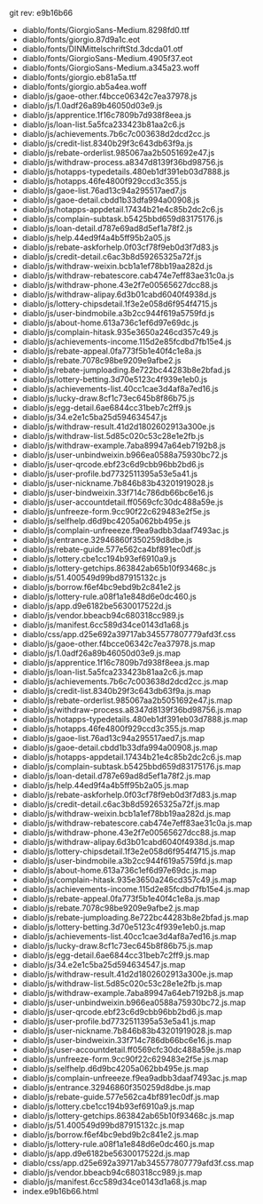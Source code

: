 git rev: e9b16b66

- diablo/fonts/GiorgioSans-Medium.8298fd0.ttf
- diablo/fonts/giorgio.87d9a1c.eot
- diablo/fonts/DINMittelschriftStd.3dcda01.otf
- diablo/fonts/GiorgioSans-Medium.4905f37.eot
- diablo/fonts/GiorgioSans-Medium.a345a23.woff
- diablo/fonts/giorgio.eb81a5a.ttf
- diablo/fonts/giorgio.ab5a4ea.woff
- diablo/js/gaoe-other.f4bcce06342c7ea37978.js
- diablo/js/1.0adf26a89b46050d03e9.js
- diablo/js/apprentice.1f16c7809b7d938f8eea.js
- diablo/js/loan-list.5a5fca233423b81aa2c6.js
- diablo/js/achievements.7b6c7c003638d2dcd2cc.js
- diablo/js/credit-list.8340b29f3c643db63f9a.js
- diablo/js/rebate-orderlist.985067aa2b5051692e47.js
- diablo/js/withdraw-process.a8347d8139f36bd98756.js
- diablo/js/hotapps-typedetails.480eb1df391eb03d7888.js
- diablo/js/hotapps.46fe4800f929ccd3c355.js
- diablo/js/gaoe-list.76ad13c94a295517aed7.js
- diablo/js/gaoe-detail.cbdd1b33dfa994a00908.js
- diablo/js/hotapps-appdetail.17434b21e4c85b2dc2c6.js
- diablo/js/complain-subtask.b5425bbd659d83175176.js
- diablo/js/loan-detail.d787e69ad8d5ef1a78f2.js
- diablo/js/help.44ed9f4a4b5ff95b2a05.js
- diablo/js/rebate-askforhelp.0f03cf78f9eb0d3f7d83.js
- diablo/js/credit-detail.c6ac3b8d59265325a72f.js
- diablo/js/withdraw-weixin.bcb1a1ef78bb19aa282d.js
- diablo/js/withdraw-rebatescore.cab474e7eff83ae31c0a.js
- diablo/js/withdraw-phone.43e2f7e00565627dcc88.js
- diablo/js/withdraw-alipay.6d3b01cabd6040f4938d.js
- diablo/js/lottery-chipsdetail.1f3e2e058d6f954f4715.js
- diablo/js/user-bindmobile.a3b2cc944f619a5759fd.js
- diablo/js/about-home.613a736c1ef6d97e69dc.js
- diablo/js/complain-hitask.935e3650a246cd357c49.js
- diablo/js/achievements-income.115d2e85fcdbd7fb15e4.js
- diablo/js/rebate-appeal.0fa773f5b1e40f4c1e8a.js
- diablo/js/rebate.7078c98be9209e9afbe2.js
- diablo/js/rebate-jumploading.8e722bc44283b8e2bfad.js
- diablo/js/lottery-betting.3d70e5123c4f939e1eb0.js
- diablo/js/achievements-list.40cc1cae3d4af8a7ed16.js
- diablo/js/lucky-draw.8cf1c73ec645b8f86b75.js
- diablo/js/egg-detail.6ae6844cc31beb7c2ff9.js
- diablo/js/34.e2e1c5ba25d594634547.js
- diablo/js/withdraw-result.41d2d1802602913a300e.js
- diablo/js/withdraw-list.5d85c020c53c28e1e2fb.js
- diablo/js/withdraw-example.7aba89947a64eb7192b8.js
- diablo/js/user-unbindweixin.b966ea0588a75930bc72.js
- diablo/js/user-qrcode.ebf23c6d9cbb96bb2bd6.js
- diablo/js/user-profile.bd7732511395a53e5a41.js
- diablo/js/user-nickname.7b846b83b43201919028.js
- diablo/js/user-bindweixin.33f714c786db66bc6e16.js
- diablo/js/user-accountdetail.ff0569cfc30dc488a59e.js
- diablo/js/unfreeze-form.9cc90f22c629483e2f5e.js
- diablo/js/selfhelp.d6d9bc4205a062bb495e.js
- diablo/js/complain-unfreeeze.f9ea9adbb3daaf7493ac.js
- diablo/js/entrance.32946860f350259d8dbe.js
- diablo/js/rebate-guide.577e562ca4bf891ec0df.js
- diablo/js/lottery.cbe1cc194b93ef6910a9.js
- diablo/js/lottery-getchips.863842ab65b10f93468c.js
- diablo/js/51.400549d99bd87915132c.js
- diablo/js/borrow.f6ef4bc9ebd9b2c841e2.js
- diablo/js/lottery-rule.a08f1a1e848d6e0dc460.js
- diablo/js/app.d9e6182be5630017522d.js
- diablo/js/vendor.bbeacb94c680318cc989.js
- diablo/js/manifest.6cc589d34ce0143d1a68.js
- diablo/css/app.d25e692a39717ab345577807779afd3f.css
- diablo/js/gaoe-other.f4bcce06342c7ea37978.js.map
- diablo/js/1.0adf26a89b46050d03e9.js.map
- diablo/js/apprentice.1f16c7809b7d938f8eea.js.map
- diablo/js/loan-list.5a5fca233423b81aa2c6.js.map
- diablo/js/achievements.7b6c7c003638d2dcd2cc.js.map
- diablo/js/credit-list.8340b29f3c643db63f9a.js.map
- diablo/js/rebate-orderlist.985067aa2b5051692e47.js.map
- diablo/js/withdraw-process.a8347d8139f36bd98756.js.map
- diablo/js/hotapps-typedetails.480eb1df391eb03d7888.js.map
- diablo/js/hotapps.46fe4800f929ccd3c355.js.map
- diablo/js/gaoe-list.76ad13c94a295517aed7.js.map
- diablo/js/gaoe-detail.cbdd1b33dfa994a00908.js.map
- diablo/js/hotapps-appdetail.17434b21e4c85b2dc2c6.js.map
- diablo/js/complain-subtask.b5425bbd659d83175176.js.map
- diablo/js/loan-detail.d787e69ad8d5ef1a78f2.js.map
- diablo/js/help.44ed9f4a4b5ff95b2a05.js.map
- diablo/js/rebate-askforhelp.0f03cf78f9eb0d3f7d83.js.map
- diablo/js/credit-detail.c6ac3b8d59265325a72f.js.map
- diablo/js/withdraw-weixin.bcb1a1ef78bb19aa282d.js.map
- diablo/js/withdraw-rebatescore.cab474e7eff83ae31c0a.js.map
- diablo/js/withdraw-phone.43e2f7e00565627dcc88.js.map
- diablo/js/withdraw-alipay.6d3b01cabd6040f4938d.js.map
- diablo/js/lottery-chipsdetail.1f3e2e058d6f954f4715.js.map
- diablo/js/user-bindmobile.a3b2cc944f619a5759fd.js.map
- diablo/js/about-home.613a736c1ef6d97e69dc.js.map
- diablo/js/complain-hitask.935e3650a246cd357c49.js.map
- diablo/js/achievements-income.115d2e85fcdbd7fb15e4.js.map
- diablo/js/rebate-appeal.0fa773f5b1e40f4c1e8a.js.map
- diablo/js/rebate.7078c98be9209e9afbe2.js.map
- diablo/js/rebate-jumploading.8e722bc44283b8e2bfad.js.map
- diablo/js/lottery-betting.3d70e5123c4f939e1eb0.js.map
- diablo/js/achievements-list.40cc1cae3d4af8a7ed16.js.map
- diablo/js/lucky-draw.8cf1c73ec645b8f86b75.js.map
- diablo/js/egg-detail.6ae6844cc31beb7c2ff9.js.map
- diablo/js/34.e2e1c5ba25d594634547.js.map
- diablo/js/withdraw-result.41d2d1802602913a300e.js.map
- diablo/js/withdraw-list.5d85c020c53c28e1e2fb.js.map
- diablo/js/withdraw-example.7aba89947a64eb7192b8.js.map
- diablo/js/user-unbindweixin.b966ea0588a75930bc72.js.map
- diablo/js/user-qrcode.ebf23c6d9cbb96bb2bd6.js.map
- diablo/js/user-profile.bd7732511395a53e5a41.js.map
- diablo/js/user-nickname.7b846b83b43201919028.js.map
- diablo/js/user-bindweixin.33f714c786db66bc6e16.js.map
- diablo/js/user-accountdetail.ff0569cfc30dc488a59e.js.map
- diablo/js/unfreeze-form.9cc90f22c629483e2f5e.js.map
- diablo/js/selfhelp.d6d9bc4205a062bb495e.js.map
- diablo/js/complain-unfreeeze.f9ea9adbb3daaf7493ac.js.map
- diablo/js/entrance.32946860f350259d8dbe.js.map
- diablo/js/rebate-guide.577e562ca4bf891ec0df.js.map
- diablo/js/lottery.cbe1cc194b93ef6910a9.js.map
- diablo/js/lottery-getchips.863842ab65b10f93468c.js.map
- diablo/js/51.400549d99bd87915132c.js.map
- diablo/js/borrow.f6ef4bc9ebd9b2c841e2.js.map
- diablo/js/lottery-rule.a08f1a1e848d6e0dc460.js.map
- diablo/js/app.d9e6182be5630017522d.js.map
- diablo/css/app.d25e692a39717ab345577807779afd3f.css.map
- diablo/js/vendor.bbeacb94c680318cc989.js.map
- diablo/js/manifest.6cc589d34ce0143d1a68.js.map
- index.e9b16b66.html
